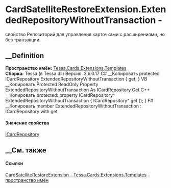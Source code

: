 # CardSatelliteRestoreExtension.ExtendedRepositoryWithoutTransaction -
свойство
Репозиторий для управления карточками с расширениями, но без транзакции.
## __Definition
 **Пространство имён:**
[Tessa.Cards.Extensions.Templates](N_Tessa_Cards_Extensions_Templates.htm)  
 **Сборка:** Tessa (в Tessa.dll) Версия: 3.6.0.17
C# __Копировать
     protected ICardRepository ExtendedRepositoryWithoutTransaction { get; }
VB __Копировать
     Protected ReadOnly Property ExtendedRepositoryWithoutTransaction As ICardRepository
    	Get
C++ __Копировать
     protected:
    property ICardRepository^ ExtendedRepositoryWithoutTransaction {
    	ICardRepository^ get ();
    }
F# __Копировать
     member ExtendedRepositoryWithoutTransaction : ICardRepository with get
#### Значение свойства
[ICardRepository](T_Tessa_Cards_ICardRepository.htm)
##  __См. также
#### Ссылки
[CardSatelliteRestoreExtension -
](T_Tessa_Cards_Extensions_Templates_CardSatelliteRestoreExtension.htm)
[Tessa.Cards.Extensions.Templates - пространство
имён](N_Tessa_Cards_Extensions_Templates.htm)
